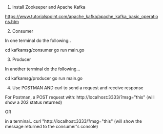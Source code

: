 1. Install Zookeeper and Apache Kafka

https://www.tutorialspoint.com/apache_kafka/apache_kafka_basic_operations.htm

2. Consumer

In one terminal do the following..

cd kafkamsg/consumer
go run main.go


3. Producer

In another terminal do the following...

cd kafkamsg/producer
go run main.go


4. Use POSTMAN AND curl to send a request and receive response

For Postman, a POST request with: http://localhost:3333/?msg="this" (will show a 202 status returned)

OR

in a terminal..
curl "http://localhost:3333/?msg="this" (will show the message returned to the consumer's console)

